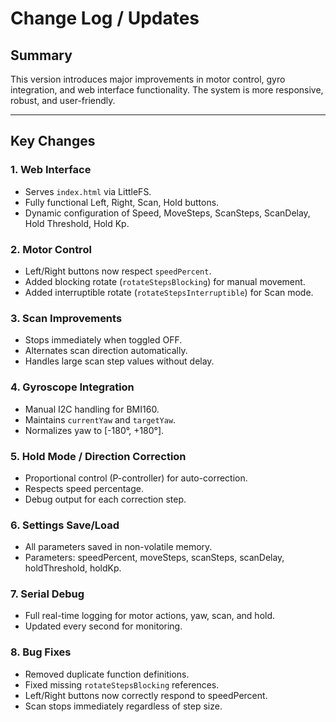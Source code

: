 # Change Log / Updates

## Summary

This version introduces major improvements in motor control, gyro integration, and web interface functionality. The system is more responsive, robust, and user-friendly.

---

## Key Changes

### 1. Web Interface
- Serves `index.html` via LittleFS.
- Fully functional Left, Right, Scan, Hold buttons.
- Dynamic configuration of Speed, MoveSteps, ScanSteps, ScanDelay, Hold Threshold, Hold Kp.

### 2. Motor Control
- Left/Right buttons now respect `speedPercent`.
- Added blocking rotate (`rotateStepsBlocking`) for manual movement.
- Added interruptible rotate (`rotateStepsInterruptible`) for Scan mode.

### 3. Scan Improvements
- Stops immediately when toggled OFF.
- Alternates scan direction automatically.
- Handles large scan step values without delay.

### 4. Gyroscope Integration
- Manual I2C handling for BMI160.
- Maintains `currentYaw` and `targetYaw`.
- Normalizes yaw to [-180°, +180°].

### 5. Hold Mode / Direction Correction
- Proportional control (P-controller) for auto-correction.
- Respects speed percentage.
- Debug output for each correction step.

### 6. Settings Save/Load
- All parameters saved in non-volatile memory.
- Parameters: speedPercent, moveSteps, scanSteps, scanDelay, holdThreshold, holdKp.

### 7. Serial Debug
- Full real-time logging for motor actions, yaw, scan, and hold.
- Updated every second for monitoring.

### 8. Bug Fixes
- Removed duplicate function definitions.
- Fixed missing `rotateStepsBlocking` references.
- Left/Right buttons now correctly respond to speedPercent.
- Scan stops immediately regardless of step size.
